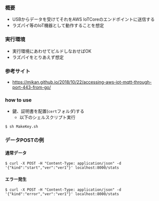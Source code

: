 ### 概要
- USBからデータを受けてそれをAWS IoTCoreのエンドポイントに送信する
- ラズパイ等のIoT機器として動作することを想定

### 実行環境
- 実行環境にあわせてビルドしなおせばOK
- ラズパイをとりあえず想定

### 参考サイト
- https://mikan.github.io/2018/10/22/accessing-aws-iot-mqtt-through-port-443-from-go/

### how to use
- 鍵、証明書を配置(`cert`フォルダ)する
  - 以下のシェルスクリプト実行
```bash
$ sh MakeKey.sh
```

### データPOSTの例
#### 通常データ
```
$ curl -X POST -H "Content-Type: application/json" -d '{"kind":"start","ver":"ver1"}' localhost:8000/stats
```

#### エラー発生
```
$ curl -X POST -H "Content-Type: application/json" -d '{"kind":"error","ver":"ver1"}' localhost:8000/stats
```

